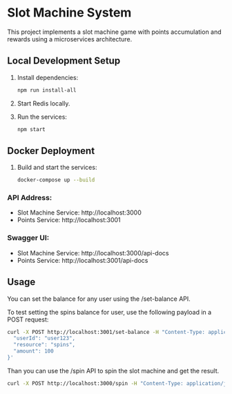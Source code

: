 
# Slot Machine System

This project implements a slot machine game with points accumulation and rewards using a microservices architecture.

## Local Development Setup
1. Install dependencies:
   ```bash
   npm run install-all
   ```
2. Start Redis locally.

3. Run the services:
   ```bash
   npm start
   ```


## Docker Deployment
1. Build and start the services:
   ```bash
   docker-compose up --build
   ```
### API Address:
- Slot Machine Service: http://localhost:3000
- Points Service: http://localhost:3001
### Swagger UI: 
   - Slot Machine Service: http://localhost:3000/api-docs
   - Points Service: http://localhost:3001/api-docs   

## Usage
You can set the balance for any user using the /set-balance API.

To test setting the spins balance for user, use the following payload in a POST request:

```bash
curl -X POST http://localhost:3001/set-balance -H "Content-Type: application/json" -d '{
  "userId": "user123",
  "resource": "spins",
  "amount": 100
}'
```

Than you can use the /spin API to spin the slot machine and get the result.

```bash
curl -X POST http://localhost:3000/spin -H "Content-Type: application/json" -d '{"userId": "user123"}'
```